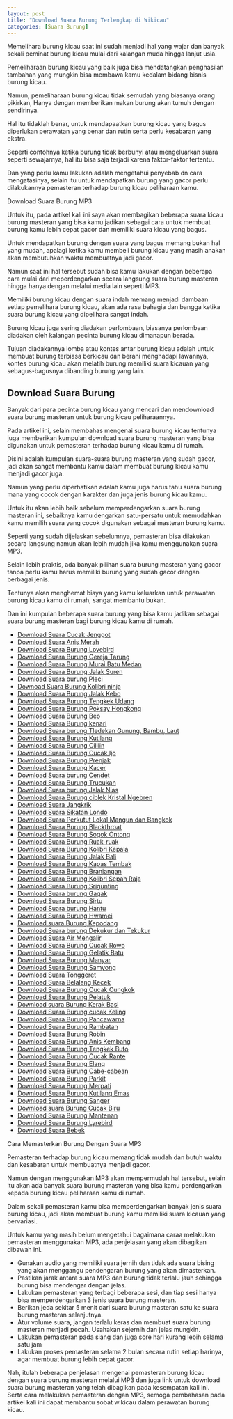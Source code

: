 ```yaml
---
layout: post
title: "Download Suara Burung Terlengkap di Wikicau"
categories: [Suara Burung]
---
```


Memelihara burung kicau saat ini sudah menjadi hal yang wajar dan banyak sekali peminat burung kicau mulai dari kalangan muda hingga lanjut usia.

Pemeliharaan burung kicau yang baik juga bisa mendatangkan penghasilan tambahan yang mungkin bisa membawa kamu kedalam bidang bisnis burung kicau.

Namun, pemeliharaan burung kicau tidak semudah yang biasanya orang pikirkan, Hanya dengan memberikan makan burung akan tumuh dengan sendirinya.

Hal itu tidaklah benar, untuk mendapaatkan burung kicau yang bagus diperlukan perawatan yang benar dan rutin serta perlu kesabaran yang ekstra.

Seperti contohnya ketika burung tidak berbunyi atau mengeluarkan suara seperti sewajarnya, hal itu bisa saja terjadi karena faktor-faktor tertentu.

Dan yang perlu kamu lakukan adalah mengetahui penyebab dn cara mengatasinya, selain itu untuk mendapatkan burung yang gacor perlu dilakukannya pemasteran terhadap burung kicau peliharaan kamu.

Download Suara Burung MP3

Untuk itu, pada artikel kali ini saya akan membagikan beberapa suara kicau burung masteran yang bisa kamu jadikan sebagai cara untuk membuat burung kamu lebih cepat gacor dan memiliki suara kicau yang bagus.

Untuk mendapatkan burung dengan suara yang bagus memang bukan hal yang mudah, apalagi ketika kamu membeli burung kicau yang masih anakan akan membutuhkan waktu membuatnya jadi gacor.

Namun saat ini hal tersebut sudah bisa kamu lakukan dengan beberapa cara mulai dari meperdengarkan secara langsung suara burung masteran hingga hanya dengan melalui media lain seperti MP3.

Memiliki burung kicau dengan suara indah memang menjadi dambaan setiap pemelihara burung kicau, akan ada rasa bahagia dan bangga ketika suara burung kicau yang dipelihara sangat indah.

Burung kicau juga sering diadakan perlombaan, biasanya perlombaan diadakan oleh kalangan pecinta burung kicau dimanapun berada.

Tujuan diadakannya lomba atau kontes antar burung kicau adalah untuk membuat burung terbiasa berkicau dan berani menghadapi lawannya, kontes burung kicau akan melatih burung memiliki suara kicauan yang sebagus-bagusnya dibanding burung yang lain.

## Download Suara Burung

Banyak dari para pecinta burung kicau yang mencari dan mendownload suara burung masteran untuk burung kicau peliharaannya.

Pada artikel ini, selain membahas mengenai suara burung kicau tentunya juga memberikan kumpulan download suara burung masteran yang bisa digunakan untuk pemasteran terhadap burung kicau kamu di rumah.

Disini adalah kumpulan suara-suara burung masteran yang sudah gacor, jadi akan sangat membantu kamu dalam membuat burung kicau kamu menjadi gacor juga.

Namun yang perlu diperhatikan adalah kamu juga harus tahu suara burung mana yang cocok dengan karakter dan juga jenis burung kicau kamu.

Untuk itu akan lebih baik sebelum memperdengarkan suara burung masteran ini, sebaiknya kamu dengarkan satu-persatu untuk memudahkan kamu memilih suara yang cocok digunakan sebagai masteran burung kamu.

Seperti yang sudah dijelaskan sebelumnya, pemasteran bisa dilakukan secara langsung namun akan lebih mudah jika kamu menggunakan suara MP3.

Selain lebih praktis, ada banyak pilihan suara burung masteran yang gacor tanpa perlu kamu harus memiliki burung yang sudah gacor dengan berbagai jenis.

Tentunya akan menghemat biaya yang kamu keluarkan untuk perawatan burung kicau kamu di rumah, sangat membantu bukan.

Dan ini kumpulan beberapa suara burung yang bisa kamu jadikan sebagai suara burung masteran bagi burung kicau kamu di rumah.

- [Download Suara Cucak Jenggot](https://wikicau.com/suara-cucak-jenggot/)
- [Download Suara Anis Merah](https://wikicau.com/suara-anis-merah/)
- [Download Suara Burung Lovebird](https://wikicau.com/suara-lovebird/)
- [Download Suara Burung Gereja Tarung](https://wikicau.com/suara-burung-gereja/)
- [Download Suara Burung Murai Batu Medan](https://wikicau.com/suara-murai-batu/)
- [Download Suara Burung Jalak Suren](https://wikicau.com/suara-burung-jalak-suren/)
- [Download Suara burung Pleci](https://wikicau.com/suara-burung-pleci/)
- [Downoad Suara Burung Kolibri ninja](https://wikicau.com/suara-burung-kolibri-ninja/)
- [Download Suara Burung Jalak Kebo](https://wikicau.com/suara-burung-jalak-kebo/)
- [Download Suara Burung Tengkek Udang](https://wikicau.com/suara-burung-tengkek-udang/)
- [Download Suara Burung Poksay Hongkong](https://wikicau.com/suara-poksay-hongkong/)
- [Download Suara Burung Beo](https://wikicau.com/download-suara-beo/)
- [Download Suara Burung kenari](https://wikicau.com/suara-burung-kenari/)
- [Download Suara burung Tledekan Gunung, Bambu, Laut](https://wikicau.com/suara-burung-tledekan/)
- [Download Suara Burung Kutilang](https://wikicau.com/suara-burung-kutilang/)
- [Download Suara Burung Cililin](https://wikicau.com/suara-cililin/)
- [Download Suara Burung Cucak Ijo](https://wikicau.com/suara-cucak-ijo/)
- [Download Suara Burung Prenjak](https://wikicau.com/suara-burung-prenjak/)
- [Download Suara Burung Kacer](https://wikicau.com/suara-burung-kacer/)
- [Download Suara burung Cendet](https://wikicau.com/suara-burung-cendet/)
- [Download Suara Burung Trucukan](https://wikicau.com/suara-burung-trucukan/)
- [Download Suara burung Jalak Nias](https://wikicau.com/suara-burung-jalak-nias/)
- [Download Suara Burung ciblek Kristal Ngebren](https://wikicau.com/suara-ciblek/)
- [Download Suara Jangkrik](https://wikicau.com/suara-jangkrik/)
- [Download Suara Sikatan Londo](https://wikicau.com/suara-sikatan-londo/)
- [Download Suara Perkutut Lokal Mangun dan Bangkok](https://wikicau.com/suara-perkutut/)
- [Download Suara Burung Blackthroat](https://wikicau.com/suara-burung-blackthroat/)
- [Download Suara Burung Sogok Ontong](https://wikicau.com/suara-sogok-ontong/)
- [Download Suara Burung Ruak-ruak](https://wikicau.com/suara-burung-ruak-ruak/)
- [Download Suara Burung Kolibri Kepala](https://wikicau.com/suara-burung-kolibri-kelapa/)
- [Download Suara Burung Jalak Bali](https://wikicau.com/suara-burung-jalak-bali/)
- [Download Suara Burung Kapas Tembak](https://wikicau.com/suara-burung-kapas-tembak/)
- [Download Suara Burung Branjangan](https://wikicau.com/suara-burung-branjangan/)
- [Download Suara Burung Kolibri Sepah Raja](https://wikicau.com/suara-kolibri-sepah-raja/)
- [Download Suara Burung Srigunting](https://wikicau.com/suara-burung-srigunting/)
- [Download Suara burung Gagak](https://wikicau.com/suara-burung-gagak/)
- [Download Suara Burung Sirtu](https://wikicau.com/download-suara-burung-sirtu/)
- [Download Suara burung Hantu](https://wikicau.com/download-suara-burung-hantu/)
- [Download Suara Burung Hwamei](https://wikicau.com/suara-burung-hwamei/)
- [Download suara Burung Kepodang](https://wikicau.com/suara-burung-kepodang/)
- [Download Suara burung Dekukur dan Tekukur](https://wikicau.com/suara-burung-derkuku/)
- [Download Suara Air Mengalir](https://wikicau.com/suara-air-mengalir/)
- [Download Suara Burung Cucak Rowo](https://wikicau.com/suara-cucak-rowo/)
- [Download Suara Burung Gelatik Batu](https://wikicau.com/suara-burung-gelatik/)
- [Download Suara Burung Manyar](https://wikicau.com/suara-manyar/)
- [Download Suara Burung Samyong](https://wikicau.com/suara-burung-samyong/)
- [Download Suara Tonggeret](https://wikicau.com/suara-tonggeret/)
- [Download Suara Belalang Kecek](https://wikicau.com/suara-belalang-kecek/)
- [Download Suara Burung Cucak Cungkok](https://wikicau.com/suara-cucak-cungkok/)
- [Download Suara Burung Pelatuk](https://wikicau.com/suara-burung-pelatuk/)
- [Download suara Burung Kerak Basi](https://wikicau.com/suara-burung-kerak-basi/)
- [Download Suara Burung cucak Keling](https://wikicau.com/suara-cucak-keling/)
- [Download Suara Burung Pancawarna](https://wikicau.com/suara-burung-pancawarna/)
- [Download Suara Burung Rambatan](https://wikicau.com/suara-burung-rambatan/)
- [Download Suara Burung Robin](https://wikicau.com/suara-burung-robin/)
- [Download Suara Burung Anis Kembang](https://wikicau.com/suara-burung-anis-kembang/)
- [Download Suara Burung Tengkek Buto](https://wikicau.com/suara-burung-tengkek-buto/)
- [Download Suara Burung Cucak Rante](https://wikicau.com/suara-burung-cucak-rante/)
- [Download Suara Burung Elang](https://wikicau.com/suara-burung-elang/)
- [Download Suara Burung Cabe-cabean](https://wikicau.com/suara-burung-cabe-cabean/)
- [Download Suara Burung Parkit](https://wikicau.com/suara-burung-parkit/)
- [Download Suara Burung Merpati](https://wikicau.com/download-suara-merpati/)
- [Download Suara Burung Kutilang Emas](https://wikicau.com/download-suara-kutilang-emas/)
- [Download Suara Burung Sanger](https://wikicau.com/suara-burung-sanger/)
- [Download suara Burung Cucak Biru](https://wikicau.com/suara-cucak-biru/)
- [Download Suara Burung Mantenan](https://wikicau.com/suara-burung-mantenan/)
- [Download Suara Burung Lyrebird](https://wikicau.com/suara-burung-lyrebird/)
- [Download Suara Bebek](https://wikicau.com/download-suara-bebek/)

Cara Memasterkan Burung Dengan Suara MP3

Pemasteran terhadap burung kicau memang tidak mudah dan butuh waktu dan kesabaran untuk membuatnya menjadi gacor.

Namun dengan menggunakan MP3 akan mempermudah hal tersebut, selain itu akan ada banyak suara burung masteran yang bisa kamu perdengarkan kepada burung kicau peliharaan kamu di rumah.

Dalam sekali pemasteran kamu bisa memperdengarkan banyak jenis suara burung kicau, jadi akan membuat burung kamu memiliki suara kicauan yang bervariasi.

Untuk kamu yang masih belum mengetahui bagaimana caraa melakukan pemasteran menggunakan MP3, ada penjelasan yang akan dibagikan dibawah ini.

- Gunakan audio yang memiliki suara jernih dan tidak ada suara bising yang akan menggangu pendengaran burung yang akan dimasterkan.
- Pastikan jarak antara suara MP3 dan burung tidak terlalu jauh sehingga burung bisa mendengar dengan jelas.
- Lakukan pemasteran yang terbagi beberapa sesi, dan tiap sesi hanya bisa memperdengarkan 3 jenis suara burung masteran.
- Berikan jeda sekitar 5 menit dari suara burung masteran satu ke suara burung masteran selanjutnya.
- Atur volume suara, jangan terlalu keras dan membuat suara burung masteran menjadi pecah. Usahakan sejernih dan jelas mungkin.
- Lakukan pemasteran pada siang dan juga sore hari kurang lebih selama satu jam
- Lakukan proses pemasteran selama 2 bulan secara rutin setiap harinya, agar membuat burung lebih cepat gacor.

Nah, itulah beberapa penjelasan mengenai pemasteran burung kicau dengan suara burung masteran melalui MP3 dan juga link untuk download suara burung masteran yang telah dibagikan pada kesempatan kali ini. Serta cara melakukan pemasteran dengan MP3, semoga pembahasan pada artikel kali ini dapat membantu sobat wikicau dalam perawatan burung kicau.